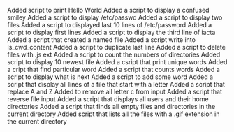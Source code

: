 Added script to print Hello World
Added a script to display a confused smiley
Added a script to display /etc/passwd
Added a script to display two files
Added a script to displayed last 10 lines of /etc/password
Added a script to display first lines
Added a script to display the third line of iacta
Added a script that created a named file
Added a script write into ls_cwd_content
Added a script to duplicate last line
Added a script to delete files with .js ext
Added a script to count the numbers of directories
Added script to display 10 newest file
Added a csript that print unique words
Added a cript that find particular word
Added a script that counts words
Added a script to display what is next
Added a script to add some word
Added a script that display all lines of a file that start with a letter
Added a script that replace A and Z
Added to remove all letter c from input
Added a script that reverse file input
Added a script that displays all users and their home directories
Added a script that finds all empty files and directories in the current directory
Added script that lists all the files with a .gif extension in the current directory
